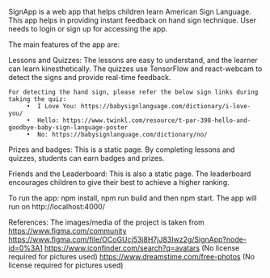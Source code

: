 SignApp is a web app that helps children learn American Sign Language. This app helps in providing instant feedback on hand sign technique. User needs to login or sign up for accessing the app.

The main features of the app are:

Lessons and Quizzes:
The lessons are easy to understand, and the learner can learn kinesthetically. The quizzes use TensorFlow and react-webcam to detect the signs and provide real-time feedback.

    For detecting the hand sign, please refer the below sign links during taking the quiz:
         •	I Love You: https://babysignlanguage.com/dictionary/i-love-you/ 
         •	Hello: https://www.twinkl.com/resource/t-par-398-hello-and-goodbye-baby-sign-language-poster 
         •	No: https://babysignlanguage.com/dictionary/no/

Prizes and badges:
This is a static page. By completing lessons and quizzes, students can earn badges and prizes.

Friends and the Leaderboard:
This is also a static page. The leaderboard encourages children to give their best to achieve a higher ranking.

To run the app: 
npm install, npm run build and then npm start. The app will run on http://localhost:4000/ 

References: The images/media of the project is taken from https://www.figma.com/community 
https://www.figma.com/file/OCoGUcj53j8H7jJ83Iwz2g/SignApp?node-id=0%3A1
https://www.iconfinder.com/search?q=avatars (No license required for pictures used)
https://www.dreamstime.com/free-photos (No license required for pictures used)
